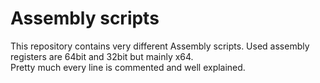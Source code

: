 # Assembly scripts
This repository contains very different Assembly scripts. Used assembly registers are 64bit and 32bit but mainly x64.<br>
Pretty much every line is commented and well explained.
